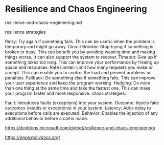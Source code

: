 # Resilience and Chaos Engineering

resilience-and-chaos-engineering.md


resilience strategies

Retry: Try again if something fails. This can be useful when the problem is temporary and might go away.
Circuit Breaker: Stop trying if something is broken or busy. This can benefit you by avoiding wasting time and making things worse. It can also support the system to recover.
Timeout: Give up if something takes too long. This can improve your performance by freeing up space and resources.
Rate Limiter: Limit how many requests you make or accept. This can enable you to control the load and prevent problems or penalties.
Fallback: Do something else if something fails. This can improve your user experience and keep the program working.
Hedging: Do more than one thing at the same time and take the fastest one. This can make your program faster and more responsive.
chaos strategies:

Fault: Introduces faults (exceptions) into your system.
Outcome: Injects fake outcomes (results or exceptions) in your system.
Latency: Adds delay to executions before calls are executed.
Behavior: Enables the injection of any additional behavior before a call is made.


https://devblogs.microsoft.com/dotnet/resilience-and-chaos-engineering/

https://www.pollydocs.org/
